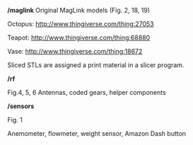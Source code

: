 **/maglink**
Original MagLink models (Fig. 2, 18, 19)

Octopus: http://www.thingiverse.com/thing:27053

Teapot: http://www.thingiverse.com/thing:68880

Vase: http://www.thingiverse.com/thing:18672

Sliced STLs are assigned a print material in a slicer program.

**/rf**

Fig.4, 5, 6
Antennas, coded gears, helper components

**/sensors**

Fig. 1

Anemometer, flowmeter, weight sensor, Amazon Dash button
